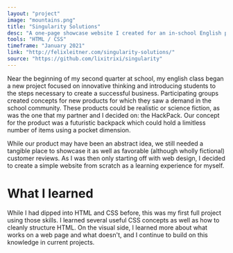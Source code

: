 ```yaml
---
layout: "project"
image: "mountains.png"
title: "Singularity Solutions"
desc: "A one-page showcase website I created for an in-school English project."
tools: "HTML / CSS"
timeframe: "January 2021"
link: "http://felixleitner.com/singularity-solutions/"
source: "https://github.com/lixitrixi/singularity"
---
```

Near the beginning of my second quarter at school, my english class began a new project focused on innovative thinking and introducing students to the steps necessary to create a successful business. Participating groups created concepts for new products for which they saw a demand in the school community. These products could be realistic or science fiction, as was the one that my partner and I decided on: the HackPack. Our concept for the product was a futuristic backpack which could hold a limitless number of items using a pocket dimension. 

While our product may have been an abstract idea, we still needed a tangible place to showcase it as well as favorable (although wholly fictional) customer reviews. As I was then only starting off with web design, I decided to create a simple website from scratch as a learning experience for myself.

<h1>What I learned</h1>
While I had dipped into HTML and CSS before, this was my first full project using those skills. I learned several useful CSS concepts as well as how to cleanly structure HTML. On the visual side, I learned more about what works on a web page and what doesn't, and I continue to build on this knowledge in current projects.